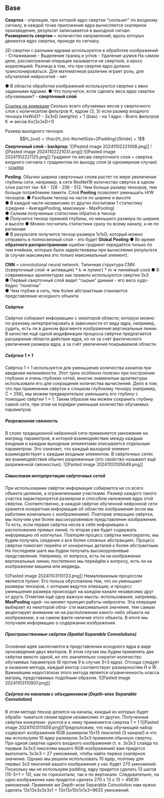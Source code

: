 ## Base 

**Свертка** - опреация, при которой ядро свертки "скользит" по входному сигналу, в каждой точке приложения ядра вычисляется скалярное произведение, результат записывается в выходной сигнал. **Размерность свертки** = количество направлений, вдоль которых   движется ядро свертки, проходя по сигналу.
  
  2D-свертки с разными ядрами используются в обработке  изображений:
     - Сглаживание
     - Выделение границ и углов
     - Удаление шумов
На самом деле, рассмотренная операция называется не  сверткой, а кросс корреляцией. Разница в том, что при свертке ядро должно транспонироваться. Для математиков различие играет роль, для обучателей нейросетей - нет

● В области обработки изображений используются свертки с явно  заданными ядрами.
● Что получится, если сделать веса ядер свертки обучаемыми?  - **сверточный слой**

[Ссылка на анимации](https://github.com/vdumoulin/conv_arithmetic)
Сколько всего обучаемых весов у сверточного слоя c количесвтом фильтров K, ядром (3, 3) если размер входного тензора HxWxD?
     - 3x3xD (weights) + 1 (bias) - на 1 ядро
     - Всего фильтров K ⇒ весов Kx(3x3xD+1)

  Размер выходного тензора: $$H_{out} = \frac{H_{in}-KernelSize+2Padding}{Stride} + 1$$
  **Сверточный слой - backprop**:
	  ![[Pasted image 20241102221008.png]]
  ![[Pasted image 20241102221031.png]]
  ![[Pasted image 20241102221125.png]]
  Градиент по весам сверточного слоя = свертка входного   сигнала с градиентом по выходу слоя (в одномерном случае) - [ссылка](https://towardsdatascience.com/backpropagation-in-a-convolutional-layer-24c8d64d8509)


**Pooling**. Обычно ширина сверточных слоев растет по мере увеличения  глубины сети, например, в сети ResNet18 количество сверток в одном слое растет так: 64 - 128 - 256 - 512. Чем больше размер тензоров, тем больше потребление памяти. Слой **Pooling** позволяет уменьшать H/W тензоров. 
	● Разобьем тензор на части по ширине и высоте  
	● В каждой части независимо от других посчитаем 1 статистику  (среднее - AveragePooling, максимум - MaxPooling)  
	● Склеим полученные статистики обратно в тензор  
	● Получится тензор прежней глубины, но меньшего размера по   ширине и высоте ● Можно посчитать статистики сразу по   всему каналу, а не по регионам  
	● В результате получится тензор размера  1х1хD, который можно отправить в    полносвязный слой - это будет **Global Pooling** 
	● Во время **обратного распространения** ошибки градиент передаётся только по тем ячейкам, которые были задействованы при вычислении результата (в случае максимума это только максимальный элемент).

**CNN** = convolutional neural network. Типичная структура CNN:
	((сверточный слой ⇒ активация) * k ⇒ пулинг) * m ⇒ линейный слой
	● В современных архитектурах как правило используются   свертки 3х3  
	● Первый сверточный слой видит "сырые" данные - его веса худо-бедно "понятны"  
	● Чем глубже в сеть, тем более абстрактным становится   представление исходного объекта  

#### Cвёртки
Cвёртки собирают информацию с некоторой области, которую можно по-разному интерпретировать в зависимости от вида ядра, например, судить, есть ли в данном фрагменте изображения вертикальные линии. В качестве ещё одной модификации процесса свёртки предлагается расширение области действия ядра, но не за счёт фактического увеличения размера ядра, а за счёт увеличения покрываемой области.

##### Свёртка 1 × 1 
Cвёртка 1 × 1 используется для уменьшения количества каналов при введении нелинейности. Этот трюк особенно полезен при построении глубоких и очень глубоких сетей, многие знаменитые архитектуры использовали его для сокращения количества вычислений. Дело в том, что при применении свёртки к слишком глубокому тензору (например, Ĉ = 256), мы можем предварительно уменьшить его глубину с помощью свёртки 1 × 1. Таким образом мы можем сохранить глубину самой сети, при этом на порядки уменьшая количество обучаемых параметров.

##### Разреженная связность
В слоях традиционной нейронной сети применяется умножение на матрицу параметров, в которой взаимодействие между каждым входным и каждым выходным элементами описывается отдельным параметром. Это означает, что каждый выходной элемент взаимодействует с каждым входным элементом. В свёрточных сетях же взаимодействия обычно разреженные (это свойство называют ещё разреженной связностью). ![[Pasted image 20241103105649.png]]


##### Смысловая интерпретация свёрточных сетей  
При использовании свёрток информация собирается не со всего объекта целиком, а ограниченными участками. Размер каждого такого участка характеризуется размером и способом наложения ядра этой свёртки. Соответственно, в каждой свёртке обученной нейронной сети хранится конкретная информация об областях изображения (если мы работаем изначально с изображением). Повторив операцию свёртки, мы получим уже более высокоуровневое представление изображения. То есть, если первая свёртка несла в себе информацию о расположении прямых линий, то вторая уже будет содержать информацию об изогнутых. Повторяя процесс свёртки многократно, мы будем получать сведения о все более сложных абстракциях. Процесс свёртки помогает перейти от конкретных деталей к более абстрактным. На последнем шаге мы будем получать высокоуровневые представления. Например, от вопроса, есть ли на изображении вертикальные линии, постепенно мы перейдём к вопросу, есть ли на изображении машина или медведь. 

![[Pasted image 20241103110133.png]]
Немаловажным процессом является пулинг. Его польза обусловлена тем, что он
уменьшает размеры тензоров, с которым ведутся операции, и процесс уменьшения
размера происходит на каждом канале независимо друг от друга.
Отметим ещё одну важную мысль: использование, например, **MaxPooling** идей-
но меняет принцип работы нейросети. Эта операция выбирает из некоторой обла-
сти максимальное значение, тем самым акцентирует внимание не на расположении
какого-либо объекта на изображении, а на самом факте наличия этого объекта. В
итоге мы получаем информацию о содержании изображения.

##### Пространственные свёртки (Spatial Separable Convolutions)
Основная идея заключается в представлении исходного ядра в виде произведения двух векторов. В этом случае мы будем применять две свёртки вместо одной, но это значительно сократит количество обучаемых параметров (6 против 9 в случае 3×3 ядра). Отсюда следует и название метода, каждый вектор соответствует размерностям Ĥ и Ŵ . Важнейшим недостатком этого метода является ограниченность класса матриц, представимых подобным образом.
![[Pasted image 20241103110907.png]]
##### Свёртка по каналам с объединением (Depth-wise Separable Convolution)
В этом методе тензор делится на каналы, каждый из которых будет обраба-
тываться своим ядром независимо от других. Полученные свёртки конкатени-
руются и к нему применяется свертка  1 × 1
![[Pasted image 20241103111459.png]]Предположим, что наш обучающий набор содержит изображения RGB размером 15x15 пикселей (3 канала!) и что мы используем 10 ядер размером 3x3x3 применяя обычную свертку. При одной свертке одного входного изображения (т. е. 3x3x3 слайда по первым 3x3x3 пикселям вашего RGB-изображения) вам придется выполнить 3x3x3 = 27 умножений, чтобы найти первое скалярное значение. Однако мы решили использовать 10 ядер, поэтому для первых 3x3 пикселей вашего изображения у нас будет 270 умножений. Поскольку мы не используем padding, ядру придется сделать 13 шагов (15-3+1 = 13), как по горизонтали, так и по вертикали. Следовательно, на одно изображение нам придется сделать 270 x 13 x 13 = 45630 умножений.
Применяя же Depth-wise Separable Convolution нам нужно сделать 13x13х3х3x3х1 + 13x13х10х1x1х3=9633 умножений.